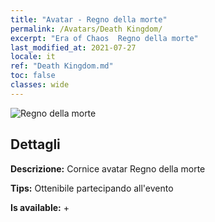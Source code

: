 ```yaml
---
title: "Avatar - Regno della morte"
permalink: /Avatars/Death Kingdom/
excerpt: "Era of Chaos  Regno della morte"
last_modified_at: 2021-07-27
locale: it
ref: "Death Kingdom.md"
toc: false
classes: wide
---
```

 ![Regno della morte](/images/a/avatarFrame_86.png)

## Dettagli

 **Descrizione:** Cornice avatar Regno della morte 

 **Tips:** Ottenibile partecipando all'evento 

 **Is available:**  + 

